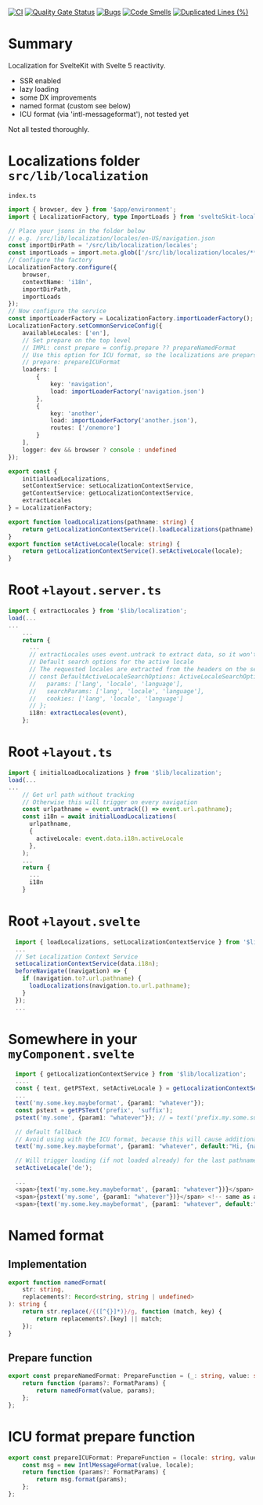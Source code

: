 [![CI](https://github.com/kt-public/svelte5kit-localization/actions/workflows/ci.yml/badge.svg?branch=main)](https://github.com/kt-public/svelte5kit-localization/actions/workflows/ci.yml)
[![Quality Gate Status](https://sonarcloud.io/api/project_badges/measure?project=kt-public_svelte5kit-localization&metric=alert_status)](https://sonarcloud.io/summary/new_code?id=kt-public_svelte5kit-localization)
[![Bugs](https://sonarcloud.io/api/project_badges/measure?project=kt-public_svelte5kit-localization&metric=bugs)](https://sonarcloud.io/summary/new_code?id=kt-public_svelte5kit-localization)
[![Code Smells](https://sonarcloud.io/api/project_badges/measure?project=kt-public_svelte5kit-localization&metric=code_smells)](https://sonarcloud.io/summary/new_code?id=kt-public_svelte5kit-localization)
[![Duplicated Lines (%)](https://sonarcloud.io/api/project_badges/measure?project=kt-public_svelte5kit-localization&metric=duplicated_lines_density)](https://sonarcloud.io/summary/new_code?id=kt-public_svelte5kit-localization)

# Summary

Localization for SvelteKit with Svelte 5 reactivity.

- SSR enabled
- lazy loading
- some DX improvements
- named format (custom see below)
- ICU format (via 'intl-messageformat'), not tested yet

Not all tested thoroughly.

# Localizations folder `src/lib/localization`

`index.ts`

```ts
import { browser, dev } from '$app/environment';
import { LocalizationFactory, type ImportLoads } from 'svelte5kit-localization';

// Place your jsons in the folder below
// e.g. /src/lib/localization/locales/en-US/navigation.json
const importDirPath = '/src/lib/localization/locales';
const importLoads = import.meta.glob(['/src/lib/localization/locales/**/*']) as ImportLoads;
// Configure the factory
LocalizationFactory.configure({
	browser,
	contextName: 'i18n',
	importDirPath,
	importLoads
});
// Now configure the service
const importLoaderFactory = LocalizationFactory.importLoaderFactory();
LocalizationFactory.setCommonServiceConfig({
	availableLocales: ['en'],
	// Set prepare on the top level
	// IMPL: const prepare = config.prepare ?? prepareNamedFormat
	// Use this option for ICU format, so the localizations are preparsed (see impl below)
	// prepare: prepareICUFormat
	loaders: [
		{
			key: 'navigation',
			load: importLoaderFactory('navigation.json')
		},
		{
			key: 'another',
			load: importLoaderFactory('another.json'),
			routes: ['/onemore']
		}
	],
	logger: dev && browser ? console : undefined
});

export const {
	initialLoadLocalizations,
	setContextService: setLocalizationContextService,
	getContextService: getLocalizationContextService,
	extractLocales
} = LocalizationFactory;

export function loadLocalizations(pathname: string) {
	return getLocalizationContextService().loadLocalizations(pathname);
}
export function setActiveLocale(locale: string) {
	return getLocalizationContextService().setActiveLocale(locale);
}
```

# Root `+layout.server.ts`

```ts
import { extractLocales } from '$lib/localization';
load(...
...
    ...
    return {
      ...
      // extractLocales uses event.untrack to extract data, so it won't trigger reload
      // Default search options for the active locale
      // The requested locales are extracted from the headers on the server side or from navigator.languages on the client side
      // const DefaultActiveLocaleSearchOptions: ActiveLocaleSearchOptions = {
      //   params: ['lang', 'locale', 'language'],
      //   searchParams: ['lang', 'locale', 'language'],
      //   cookies: ['lang', 'locale', 'language']
      // };
      i18n: extractLocales(event),
    };
```

# Root `+layout.ts`

```ts
import { initialLoadLocalizations } from '$lib/localization';
load(...
...
    // Get url path without tracking
    // Otherwise this will trigger on every navigation
    const urlpathname = event.untrack(() => event.url.pathname);
    const i18n = await initialLoadLocalizations(
      urlpathname,
      {
        activeLocale: event.data.i18n.activeLocale
      },
    );
    ...
    return {
      ...
      i18n
    }
```

# Root `+layout.svelte`

```ts
  import { loadLocalizations, setLocalizationContextService } from '$lib/localization';
  ...
  // Set Localization Context Service
  setLocalizationContextService(data.i18n);
  beforeNavigate((navigation) => {
    if (navigation.to?.url.pathname) {
      loadLocalizations(navigation.to.url.pathname);
    }
  });
  ...
```

# Somewhere in your `myComponent.svelte`

```ts
  import { getLocalizationContextService } from '$lib/localization';
  ....
  const { text, getPSText, setActiveLocale } = getLocalizationContextService();
  ...
  text('my.some.key.maybeformat', {param1: "whatever"});
  const pstext = getPSText('prefix', 'suffix');
  pstext('my.some', {param1: "whatever"}); // = text('prefix.my.some.suffix')

  // default fallback
  // Avoid using with the ICU format, because this will cause additional parsing on the request
  text('my.some.key.maybeformat', {param1: "whatever", default:"Hi, {name}!"})

  // Will trigger loading (if not loaded already) for the last pathname, which was loaded
  setActiveLocale('de');

  ...
  <span>{text('my.some.key.maybeformat', {param1: "whatever"})}</span>
  <span>{pstext('my.some', {param1: "whatever"})}</span> <!-- same as above -->
  <span>{text('my.some.key.maybeformat', {param1: "whatever", default:"Hi, {name}!"})}</span>
```

# Named format

## Implementation

```ts
export function namedFormat(
	str: string,
	replacements?: Record<string, string | undefined>
): string {
	return str.replace(/{([^{}]*)}/g, function (match, key) {
		return replacements?.[key] || match;
	});
}
```

## Prepare function

```ts
export const prepareNamedFormat: PrepareFunction = (_: string, value: string) => {
	return function (params?: FormatParams) {
		return namedFormat(value, params);
	};
};
```

# ICU format prepare function

```ts
export const prepareICUFormat: PrepareFunction = (locale: string, value: string) => {
	const msg = new IntlMessageFormat(value, locale);
	return function (params?: FormatParams) {
		return msg.format(params);
	};
};
```
